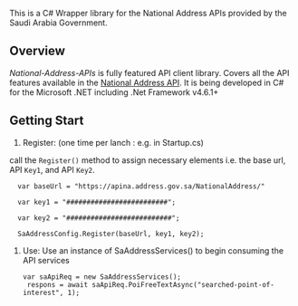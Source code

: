 This is a C# Wrapper library for the National Address APIs provided by the Saudi Arabia Government.

## Overview

*National-Address-APIs* is fully featured API client library.
Covers all the API features available in the [National Address API](https://api.address.gov.sa/). It is being developed in C# for the Microsoft .NET including .Net Framework v4.6.1+ 
 
 ## Getting Start

 1. Register: (one time per lanch : e.g. in Startup.cs)

call the `Register()` method to assign necessary elements i.e. the base url, API `Key1`, and API `Key2`.

      var baseUrl = "https://apina.address.gov.sa/NationalAddress/"

      var key1 = "#########################";

      var key2 = "##########################";

      SaAddressConfig.Register(baseUrl, key1, key2);

 1. Use:
Use an instance of SaAddressServices() to begin consuming the API services

        var saApiReq = new SaAddressServices();
         respons = await saApiReq.PoiFreeTextAsync("searched-point-of-interest", 1);
